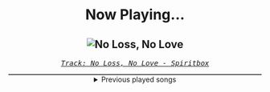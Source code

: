 <div align="center"> 
<h1>Now Playing...</h1>

![No Loss, No Love](https://i.scdn.co/image/ab67616d00001e02ca5c3280d995a78c34bdf210)
--
_<samp><a href="https://open.spotify.com/track/2wwxE7Ww8UfcDtXCiLlnsB">Track: No Loss, No Love - Spiritbox</a></samp>_

<div style="border: 1px #4B5054 solid"></div>
<details>
  <summary>
    Previous played songs
  </summary>
  <table>
    <thead>
      <tr>
        <th>
          Artist
        </th>
        <th>
          Song
        </th>
        <th>
          Link
        </th>
      </tr>
    </thead>
    <tbody>
      <tr><td>Spiritbox</td><td>No Loss, No Love</td><td><a href="https://open.spotify.com/track/2wwxE7Ww8UfcDtXCiLlnsB">https://open.spotify.com/track/2wwxE7Ww8UfcDtXCiLlnsB</a></td></tr><tr><td>Spiritbox</td><td>A Haven With Two Faces</td><td><a href="https://open.spotify.com/track/7z5VyHN6KeN1xF7y4uJ5Nq">https://open.spotify.com/track/7z5VyHN6KeN1xF7y4uJ5Nq</a></td></tr><tr><td>Spiritbox</td><td>Tsunami Sea</td><td><a href="https://open.spotify.com/track/7bGzUyc4a949g2c0EIzMpx">https://open.spotify.com/track/7bGzUyc4a949g2c0EIzMpx</a></td></tr><tr><td>Spiritbox</td><td>Soft Spine</td><td><a href="https://open.spotify.com/track/4bkPAARkDov1lV05emEF7a">https://open.spotify.com/track/4bkPAARkDov1lV05emEF7a</a></td></tr><tr><td>Spiritbox</td><td>Keep Sweet</td><td><a href="https://open.spotify.com/track/0Sd7nAZakCLRPxAqfiFd9m">https://open.spotify.com/track/0Sd7nAZakCLRPxAqfiFd9m</a></td></tr><tr><td>Spiritbox</td><td>Perfect Soul</td><td><a href="https://open.spotify.com/track/7CoiOXsrfI58wUZBt45HgL">https://open.spotify.com/track/7CoiOXsrfI58wUZBt45HgL</a></td></tr><tr><td>Spiritbox</td><td>Black Rainbow</td><td><a href="https://open.spotify.com/track/3xNwSLvN6QsZ6BgUbQKRm3">https://open.spotify.com/track/3xNwSLvN6QsZ6BgUbQKRm3</a></td></tr><tr><td>Spiritbox</td><td>Fata Morgana</td><td><a href="https://open.spotify.com/track/14iSCO87Qveq9UXCtN48Vm">https://open.spotify.com/track/14iSCO87Qveq9UXCtN48Vm</a></td></tr><tr><td>Galleons</td><td>Kiss the Sky</td><td><a href="https://open.spotify.com/track/4rG4i9JEusU4MKvTkczjSU">https://open.spotify.com/track/4rG4i9JEusU4MKvTkczjSU</a></td></tr><tr><td>Valiant Hearts</td><td>Medusa</td><td><a href="https://open.spotify.com/track/1WbCgKW7v0cuexu8BUlKU8">https://open.spotify.com/track/1WbCgKW7v0cuexu8BUlKU8</a></td></tr><tr><td>Archers</td><td>Bitter</td><td><a href="https://open.spotify.com/track/27OiBiyR4jnErJRdErnl0G">https://open.spotify.com/track/27OiBiyR4jnErJRdErnl0G</a></td></tr><tr><td>Dead Rabbitts</td><td>Hellscape</td><td><a href="https://open.spotify.com/track/78E3GwXopvq1SIzZhVtpsa">https://open.spotify.com/track/78E3GwXopvq1SIzZhVtpsa</a></td></tr><tr><td>We Came As Romans</td><td>Daggers</td><td><a href="https://open.spotify.com/track/0JXILsWNyXHEd2IzofS3jX">https://open.spotify.com/track/0JXILsWNyXHEd2IzofS3jX</a></td></tr><tr><td>Catch Your Breath</td><td>Savages</td><td><a href="https://open.spotify.com/track/2IyWlElJTmFtA2bhxTgqYU">https://open.spotify.com/track/2IyWlElJTmFtA2bhxTgqYU</a></td></tr><tr><td>The Plot In You</td><td>THE ONE YOU LOVED</td><td><a href="https://open.spotify.com/track/556JR8TWeOKA0OH9MJKb6B">https://open.spotify.com/track/556JR8TWeOKA0OH9MJKb6B</a></td></tr><tr><td>Galleons</td><td>Yakisoba Dare</td><td><a href="https://open.spotify.com/track/4Q3CJxzIDlztP6kmdHwojx">https://open.spotify.com/track/4Q3CJxzIDlztP6kmdHwojx</a></td></tr><tr><td>Valiant Hearts</td><td>Devil Trigger</td><td><a href="https://open.spotify.com/track/1u5Zzfe1PLIsYxFuuDUhdX">https://open.spotify.com/track/1u5Zzfe1PLIsYxFuuDUhdX</a></td></tr><tr><td>Our Promise</td><td>Losing You</td><td><a href="https://open.spotify.com/track/1if0Z6htYQenIrHO23yl28">https://open.spotify.com/track/1if0Z6htYQenIrHO23yl28</a></td></tr><tr><td>Dead Rabbitts</td><td>Mistake</td><td><a href="https://open.spotify.com/track/5cjG7MZbAzXq4ktDJv8Fja">https://open.spotify.com/track/5cjG7MZbAzXq4ktDJv8Fja</a></td></tr><tr><td>Spiritbox</td><td>Yellowjacket (feat. Sam Carter)</td><td><a href="https://open.spotify.com/track/3zQy3N1K8Mk5QknfFuVGNc">https://open.spotify.com/track/3zQy3N1K8Mk5QknfFuVGNc</a></td></tr>
    </tbody>
  </table>
</details>

</div>
